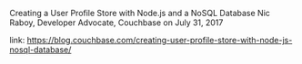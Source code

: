 Creating a User Profile Store with Node.js and a NoSQL Database
 	Nic Raboy, Developer Advocate, Couchbase	on July 31, 2017

link:    https://blog.couchbase.com/creating-user-profile-store-with-node-js-nosql-database/